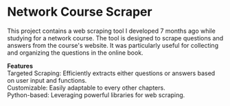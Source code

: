 # **Network Course Scraper**
This project contains a web scraping tool I developed 7 months ago while studying for a network course. The tool is designed to scrape questions and answers from the course's website. It was particularly useful for collecting and organizing the questions in the online book.

**Features** <br>
Targeted Scraping: Efficiently extracts either questions or answers based on user input and functions. <br>
Customizable: Easily adaptable to every other chapters. <br>
Python-based: Leveraging powerful libraries for web scraping. <br>
